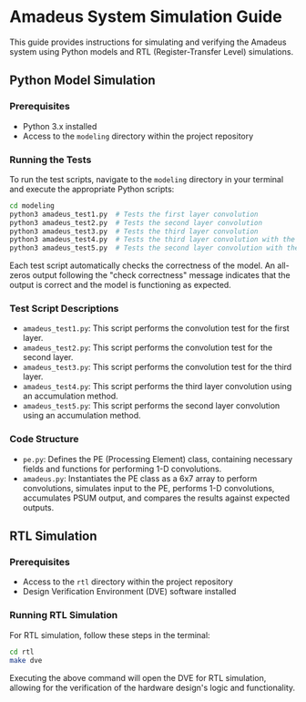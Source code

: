 
# Amadeus System Simulation Guide

This guide provides instructions for simulating and verifying the Amadeus system using Python models and RTL (Register-Transfer Level) simulations.

## Python Model Simulation

### Prerequisites

- Python 3.x installed
- Access to the `modeling` directory within the project repository

### Running the Tests

To run the test scripts, navigate to the `modeling` directory in your terminal and execute the appropriate Python scripts:

```bash
cd modeling
python3 amadeus_test1.py  # Tests the first layer convolution
python3 amadeus_test2.py  # Tests the second layer convolution
python3 amadeus_test3.py  # Tests the third layer convolution
python3 amadeus_test4.py  # Tests the third layer convolution with the accumulation method
python3 amadeus_test5.py  # Tests the second layer convolution with the accumulation method
```

Each test script automatically checks the correctness of the model. An all-zeros output following the "check correctness" message indicates that the output is correct and the model is functioning as expected.

### Test Script Descriptions

- `amadeus_test1.py`: This script performs the convolution test for the first layer.
- `amadeus_test2.py`: This script performs the convolution test for the second layer.
- `amadeus_test3.py`: This script performs the convolution test for the third layer.
- `amadeus_test4.py`: This script performs the third layer convolution using an accumulation method.
- `amadeus_test5.py`: This script performs the second layer convolution using an accumulation method.

### Code Structure

- `pe.py`: Defines the PE (Processing Element) class, containing necessary fields and functions for performing 1-D convolutions.
- `amadeus.py`: Instantiates the PE class as a 6x7 array to perform convolutions, simulates input to the PE, performs 1-D convolutions, accumulates PSUM output, and compares the results against expected outputs.

## RTL Simulation

### Prerequisites

- Access to the `rtl` directory within the project repository
- Design Verification Environment (DVE) software installed

### Running RTL Simulation

For RTL simulation, follow these steps in the terminal:

```bash
cd rtl
make dve
```

Executing the above command will open the DVE for RTL simulation, allowing for the verification of the hardware design's logic and functionality.
